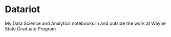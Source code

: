 # Datariot
My Data Science and Analytics notebooks in and outside the work at Wayne State Graduate Program
